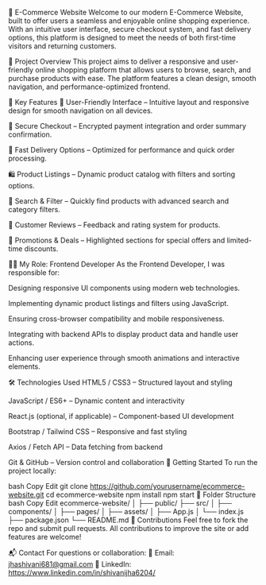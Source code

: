 🛒 E-Commerce Website
Welcome to our modern E-Commerce Website, built to offer users a seamless and enjoyable online shopping experience. With an intuitive user interface, secure checkout system, and fast delivery options, this platform is designed to meet the needs of both first-time visitors and returning customers.

🔧 Project Overview
This project aims to deliver a responsive and user-friendly online shopping platform that allows users to browse, search, and purchase products with ease. The platform features a clean design, smooth navigation, and performance-optimized frontend.

🌟 Key Features
🧭 User-Friendly Interface – Intuitive layout and responsive design for smooth navigation on all devices.

🔐 Secure Checkout – Encrypted payment integration and order summary confirmation.

🚚 Fast Delivery Options – Optimized for performance and quick order processing.

🛍️ Product Listings – Dynamic product catalog with filters and sorting options.

🔎 Search & Filter – Quickly find products with advanced search and category filters.

💬 Customer Reviews – Feedback and rating system for products.

🔔 Promotions & Deals – Highlighted sections for special offers and limited-time discounts.

👨‍💻 My Role: Frontend Developer
As the Frontend Developer, I was responsible for:

Designing responsive UI components using modern web technologies.

Implementing dynamic product listings and filters using JavaScript.

Ensuring cross-browser compatibility and mobile responsiveness.

Integrating with backend APIs to display product data and handle user actions.

Enhancing user experience through smooth animations and interactive elements.

🛠️ Technologies Used
HTML5 / CSS3 – Structured layout and styling

JavaScript / ES6+ – Dynamic content and interactivity

React.js (optional, if applicable) – Component-based UI development

Bootstrap / Tailwind CSS – Responsive and fast styling

Axios / Fetch API – Data fetching from backend

Git & GitHub – Version control and collaboration
🚀 Getting Started
To run the project locally:

bash
Copy
Edit
git clone https://github.com/yourusername/ecommerce-website.git
cd ecommerce-website
npm install
npm start
📂 Folder Structure
bash
Copy
Edit
ecommerce-website/
│
├── public/
├── src/
│   ├── components/
│   ├── pages/
│   ├── assets/
│   ├── App.js
│   └── index.js
├── package.json
└── README.md
🙌 Contributions
Feel free to fork the repo and submit pull requests. All contributions to improve the site or add features are welcome!

📬 Contact
For questions or collaboration:
📧 Email: jhashivani681@gmail.com
💼 LinkedIn: https://www.linkedin.com/in/shivanijha6204/
